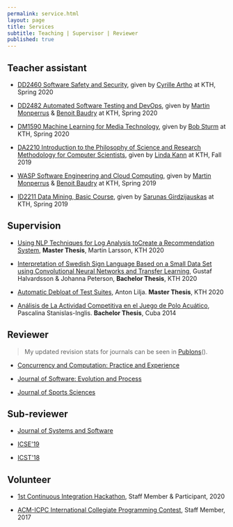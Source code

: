 ```yaml
---
permalink: service.html
layout: page
title: Services
subtitle: Teaching | Supervisor | Reviewer  
published: true
---
```


## Teacher assistant

- [DD2460 Software Safety and Security](https://www.kth.se/social/course/DD2460), given by [Cyrille Artho](https://www.kth.se/profile/artho) at KTH, Spring 2020

- [DD2482 Automated Software Testing and DevOps](https://www.kth.se/student/kurser/kurs/DD2482), given by [Martin Monperrus](https://www.monperrus.net/martin) & [Benoit Baudry](https://softwarediversity.eu) at KTH, Spring 2020

- [DM1590 Machine Learning for Media Technology](https://www.kth.se/student/kurser/kurs/DM1590), given by [Bob Sturm](http://www.eecs.qmul.ac.uk/~sturm/) at KTH, Spring 2020

- [DA2210 Introduction to the Philosophy of Science and Research Methodology for Computer Scientists](https://www.kth.se/social/course/DA2210), given by [Linda Kann](http://www.csc.kth.se/~lk) at KTH, Fall 2019

- [WASP Software Engineering and Cloud Computing](https://wasp-sweden.org/graduate-school/courses/software-engineering-and-cloud-computing), given by [Martin Monperrus](https://www.monperrus.net/martin) & [Benoit Baudry](https://softwarediversity.eu) at KTH, Spring 2019

- [ID2211 Data Mining, Basic Course](https://www.kth.se/student/kurser/kurs/ID2211?l=en), given by [Sarunas Girdzijauskas](https://scholar-google-se.focus.lib.kth.se/citations?user=mhqpsO4AAAAJ&hl=en) at KTH, Spring 2019

## Supervision

- [Using NLP Techniques for Log Analysis toCreate a Recommendation System](), **Master Thesis**, Martin Larsson, KTH 2020

- [Interpretation of Swedish Sign Language Based on a Small Data Set using Convolutional Neural Networks and Transfer Learning](), Gustaf Halvardsson & Johanna Peterson, **Bachelor Thesis**, KTH 2020

- [Automatic Debloat of Test Suites](), Anton Lilja. **Master Thesis**, KTH 2020

- [Análisis de La Actividad Competitiva en el Juego de Polo Acuático](http://dspace.uclv.edu.cu/bitstream/handle/123456789/6788/Tesis%20Pascalina%20Stanislas%20Final.pdf?sequence=1&isAllowed=y), Pascalina Stanislas-Inglis. **Bachelor Thesis**, Cuba 2014

## Reviewer

> My updated revision stats for journals can be seen in [Publons](https://publons.com/researcher/1355482/cesar-soto-valero/peer-review)(<a href="https://publons.com/researcher/1355482/cesar-soto-valero/peer-review" style="text-decoration: underline;"><i class="ai ai-publons"></i></a>).

- [Concurrency and Computation: Practice and Experience](https://onlinelibrary.wiley.com/journal/15320634)

- [Journal of Software: Evolution and Process](https://onlinelibrary.wiley.com/journal/20477481)

- [Journal of Sports Sciences](https://www.tandfonline.com/toc/rjsp20/current)

## Sub-reviewer

- [Journal of Systems and Software](https://www.journals.elsevier.com/journal-of-systems-and-software)

- [ICSE'19](https://conf.researchr.org/home/icse-2019)

- [ICST'18](https://www.es.mdh.se/icst2018)

## Volunteer 

- [1st Continuous Integration Hackathon](https://kth.github.io/ci-hackathon), Staff Member & Participant, 2020

- <a href="../files/certificates/2017_CertificateStaff_Caribbean_Finals_419972.pdf"><i class="fa fa-file-pdf-o fa-lg"></i></a> [ACM-ICPC International Collegiate Programming Contest](https://coj-forum.uci.cu/viewforum.php?f=97), Staff Member, 2017
